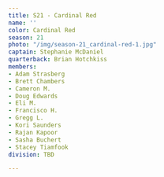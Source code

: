 ```yaml
---
title: S21 - Cardinal Red
name: ''
color: Cardinal Red
season: 21
photo: "/img/season-21_cardinal-red-1.jpg"
captain: Stephanie McDaniel
quarterback: Brian Hotchkiss
members:
- Adam Strasberg
- Brett Chambers
- Cameron M.
- Doug Edwards
- Eli M.
- Francisco H.
- Gregg L.
- Kori Saunders
- Rajan Kapoor
- Sasha Buchert
- Stacey Tiamfook
division: TBD

---
```

